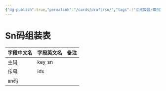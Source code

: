```yaml
---
{"dg-publish":true,"permalink":"/cards/draft/sn/","tags":["江淮毅昌/蝶创I-MES/MES"]}
---
```



# Sn码组装表

| **字段中文名** | **字段英文名** | **备注** |
| --------- | --------- | ------ |
| 主码        | key_sn    |        |
| 序号        | idx       |        |
| sn码       |           |        |
